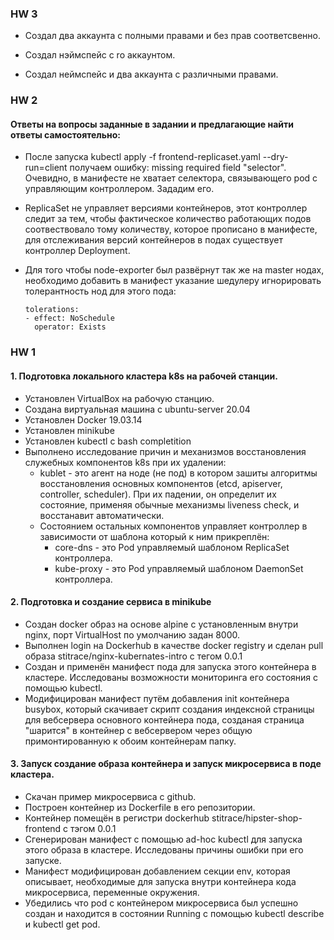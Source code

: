 ### HW 3

* Создал два аккаунта с полными правами и без прав соответсвенно.
 
* Создал нэймспейс с ro аккаунтом. 

* Создал неймспейс и два аккаунта с различными правами.

### HW 2

#### Ответы на вопросы заданные в задании и предлагающие найти ответы самостоятельно:

* После запуска kubectl apply -f frontend-replicaset.yaml --dry-run=client получаем ошибку: missing required field "selector".
  Очевидно, в манифесте не хватает селектора, связывающего pod с управляющим контроллером. Зададим его.

* ReplicaSet не управляет версиями контейнеров, этот контроллер следит за тем, 
  чтобы фактическое количество работающих подов соотвествовало тому количеству, 
  которое прописано в манифесте, для отслеживания версий контейнеров в подах существует контроллер Deployment.

* Для того чтобы node-exporter был развёрнут так же на master нодах, необходимо добавить в манифест указание шедулеру игнорировать толерантность нод для этого пода:  
     ```
     tolerations:
     - effect: NoSchedule
       operator: Exists
     ```

### HW 1
#### 1. Подготовка локального кластера k8s на рабочей станции.
* Установлен VirtualBox на рабочую станцию.
* Создана виртуальная машина с ubuntu-server 20.04
* Установлен Docker 19.03.14
* Установлен minikube
* Установлен kubectl c bash completition
* Выполнено исследование причин и механизмов восстановления служебных компонентов k8s при их удалении:
   + kublet - это агент на ноде (не под) в котором зашиты алгоритмы восстановления основных компонентов (etcd, apiserver, controller, scheduler).
     При их падении, он определит их состояние, применяя обычные механизмы liveness check, и восстанавит автоматически.
   + Состоянием остальных компонентов управляет контроллер в зависимости от шаблона который к ним прикреплён:
     - core-dns - это Pod управляемый шаблоном ReplicaSet контроллера.
     - kube-proxy - это Pod управляемый шаблоном DaemonSet контроллера.

#### 2. Подготовка и создание сервиса в minikube
* Создан docker образ на основе alpine с установленным внутри nginx, порт VirtualHost по умолчанию задан 8000.
* Выполнен login на Dockerhub в качестве docker registry и сделан pull образа stitrace/nginx-kubernates-intro с тегом 0.0.1
* Создан и применён манифест пода для запуска этого контейнера в кластере. Исследованы возможности мониторинга его состояния с помощью kubectl.
* Модифицирован манифест путём добавления init контейнера busybox, который скачивает скрипт создания индексной страницы для вебсервера основного контейнера пода,
  созданая страница "шарится" в контейнер с вебсервером через общую примонтированную к обоим контейнерам папку.

#### 3. Запуск создание образа контейнера и запуск микросервиса в поде кластера.
* Скачан пример микросервиса с github.
* Построен контейнер из Dockerfile в его репозитории.
* Контейнер помещён в регистри dockerhub stitrace/hipster-shop-frontend с тэгом 0.0.1
* Сгенерирован манифест с помощью ad-hoc kubectl для запуска этого образа в кластере. Исследованы причины ошибки при его запуске.
* Манифест модифицирован добавлением секции env, которая описывает, необходимые для запуска внутри контейнера кода микросервиса, переменные окружения.
* Убедились что pod с контейнером микросервиса был успешно создан и находится в состоянии Running с помощью kubectl describe и kubectl get pod.

